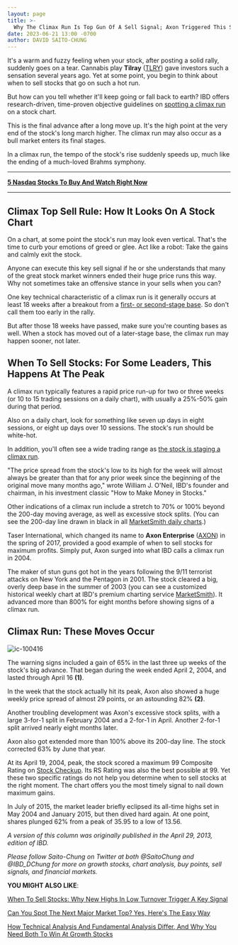 ```yaml
---
layout: page
title: >-
  Why The Climax Run Is Top Gun Of A Sell Signal; Axon Triggered This Sell Rule
date: 2023-06-21 13:00 -0700
author: DAVID SAITO-CHUNG
---
```





It's a warm and fuzzy feeling when your stock, after posting a solid rally, suddenly goes on a tear. Cannabis play **Tilray** ([TLRY](https://research.investors.com/quote.aspx?symbol=TLRY)) gave investors such a sensation several years ago. Yet at some point, you begin to think about when to sell stocks that go on such a hot run.




But how can you tell whether it'll keep going or fall back to earth? IBD offers research-driven, time-proven objective guidelines on [spotting a climax run](https://www.investors.com/how-to-invest/investors-corner/sell-rules-using-climax-top-convert-paper-gains-real-profits/) on a stock chart.


This is the final advance after a long move up. It's the high point at the very end of the stock's long march higher. The climax run may also occur as a bull market enters its final stages.


In a climax run, the tempo of the stock's rise suddenly speeds up, much like the ending of a much-loved Brahms symphony.




---


[**5 Nasdaq Stocks To Buy And Watch Right Now**](https://www.investors.com/research/nasdaq-stocks-to-watch-today/)




---


Climax Top Sell Rule: How It Looks On A Stock Chart
---------------------------------------------------


On a chart, at some point the stock's run may look even vertical. That's the time to curb your emotions of greed or glee. Act like a robot: Take the gains and calmly exit the stock.


Anyone can execute this key sell signal if he or she understands that many of the great stock market winners ended their huge price runs this way. Why not sometimes take an offensive stance in your sells when you can?


One key technical characteristic of a climax run is it generally occurs at least 18 weeks after a breakout from a [first- or second-stage base](https://www.investors.com/how-to-invest/investors-corner/counting-bases-is-a-crucial-skill-in-playing-long-winning-stock-rallys/). So don't call them too early in the rally.


But after those 18 weeks have passed, make sure you're counting bases as well. When a stock has moved out of a later-stage base, the climax run may happen sooner, not later.


When To Sell Stocks: For Some Leaders, This Happens At The Peak
---------------------------------------------------------------


A climax run typically features a rapid price run-up for two or three weeks (or 10 to 15 trading sessions on a daily chart), with usually a 25%-50% gain during that period.


Also on a daily chart, look for something like seven up days in eight sessions, or eight up days over 10 sessions. The stock's run should be white-hot.


In addition, you'll often see a wide trading range as [the stock is staging a climax run](https://www.investors.com/how-to-invest/investors-corner/sell-rules-using-climax-top-convert-paper-gains-real-profits/).


"The price spread from the stock's low to its high for the week will almost always be greater than that for any prior week since the beginning of the original move many months ago," wrote William J. O'Neil, IBD's founder and chairman, in his investment classic "How to Make Money in Stocks."


Other indications of a climax run include a stretch to 70% or 100% beyond the 200-day moving average, as well as excessive stock splits. (You can see the 200-day line drawn in black in all [MarketSmith daily charts](https://marketsmith.investors.com).)


Taser International, which changed its name to **Axon Enterprise** ([AXON](https://research.investors.com/quote.aspx?symbol=AXON)) in the spring of 2017, provided a good example of when to sell stocks for maximum profits. Simply put, Axon surged into what IBD calls a climax run in 2004.


The maker of stun guns got hot in the years following the 9/11 terrorist attacks on New York and the Pentagon in 2001. The stock cleared a big, overly deep base in the summer of 2003 (you can see a customized historical weekly chart at IBD's premium charting service [MarketSmith](http://marketsmith.investors.com/)). It advanced more than 800% for eight months before showing signs of a climax run.


Climax Run: These Moves Occur
-----------------------------


![ic-100416](https://www.investors.com/wp-content/uploads/2016/10/IC-100416-386x1024.jpg)


The warning signs included a gain of 65% in the last three up weeks of the stock's big advance. That began during the week ended April 2, 2004, and lasted through April 16 **(1)**.


In the week that the stock actually hit its peak, Axon also showed a huge weekly price spread of almost 29 points, or an astounding 82% **(2)**.


Another troubling development was Axon's excessive stock splits, with a large 3-for-1 split in February 2004 and a 2-for-1 in April. Another 2-for-1 split arrived nearly eight months later.


Axon also got extended more than 100% above its 200-day line. The stock corrected 63% by June that year.


At its April 19, 2004, peak, the stock scored a maximum 99 Composite Rating on [Stock Checkup](https://research.investors.com/stock-checkup/). Its RS Rating was also the best possible at 99. Yet these two specific ratings do not help you determine when to sell stocks at the right moment. The chart offers you the most timely signal to nail down maximum gains.


In July of 2015, the market leader briefly eclipsed its all-time highs set in May 2004 and January 2015, but then dived hard again. At one point, shares plunged 62% from a peak of 35.95 to a low of 13.56.


*A version of this column was originally published in the April 29, 2013, edition of IBD.* 


*Please follow Saito-Chung on Twitter at both @SaitoChung and @IBD\_DChung for more on growth stocks, chart analysis, buy points, sell signals, and financial markets.*


**YOU MIGHT ALSO LIKE**:


[When To Sell Stocks: Why New Highs In Low Turnover Trigger A Key Signal](https://www.investors.com/how-to-invest/investors-corner/why-new-highs-in-low-volume-are-a-great-time-to-sell-your-winners/)


[Can You Spot The Next Major Market Top? Yes, Here's The Easy Way](https://www.investors.com/how-to-invest/investors-corner/how-do-you-spot-a-major-market-top-easy-look-for-heavy-distribution/)


[How Technical Analysis And Fundamental Analysis Differ, And Why You Need Both To Win At Growth Stocks](https://www.investors.com/how-to-invest/investors-corner/technical-analysis/)




